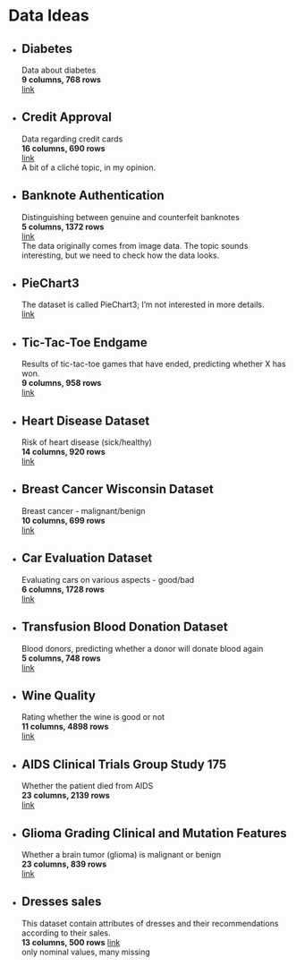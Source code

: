 # Data Ideas

- ## Diabetes
    Data about diabetes  
    **9 columns, 768 rows**  
    [link](https://www.openml.org/search?type=data&sort=runs&status=active&qualities.NumberOfInstances=lte_1000&qualities.NumberOfClasses=%3D_2&id=37)

- ## Credit Approval
    Data regarding credit cards  
    **16 columns, 690 rows**  
    [link](https://www.openml.org/search?type=data&sort=runs&status=active&qualities.NumberOfInstances=lte_1000&qualities.NumberOfClasses=%3D_2&id=29)  
    A bit of a cliché topic, in my opinion.

- ## Banknote Authentication
    Distinguishing between genuine and counterfeit banknotes  
    **5 columns, 1372 rows**  
    [link](https://www.openml.org/search?type=data&sort=runs&status=active&qualities.NumberOfInstances=between_1000_10000&qualities.NumberOfClasses=%3D_2&id=1462)  
    The data originally comes from image data. The topic sounds interesting, but we need to check how the data looks.

- ## PieChart3
    The dataset is called PieChart3; I’m not interested in more details.  
    [link](https://www.openml.org/search?type=data&sort=runs&status=active&qualities.NumberOfInstances=between_1000_10000&qualities.NumberOfClasses=%3D_2&id=1453)

- ## Tic-Tac-Toe Endgame
    Results of tic-tac-toe games that have ended, predicting whether X has won.  
    **9 columns, 958 rows**  
    [link](https://archive.ics.uci.edu/dataset/101/tic+tac+toe+endgame)

- ## Heart Disease Dataset
    Risk of heart disease (sick/healthy)  
    **14 columns, 920 rows**  
    [link](https://www.kaggle.com/code/ctlockhart3/uci-heart-disease-binary-classification)

- ## Breast Cancer Wisconsin Dataset
    Breast cancer - malignant/benign  
    **10 columns, 699 rows**  
    [link](https://archive.ics.uci.edu/dataset/17/breast+cancer+wisconsin+diagnostic)

- ## Car Evaluation Dataset
    Evaluating cars on various aspects - good/bad  
    **6 columns, 1728 rows**  
    [link](https://archive.ics.uci.edu/dataset/19/car+evaluation)

- ## Transfusion Blood Donation Dataset
    Blood donors, predicting whether a donor will donate blood again  
    **5 columns, 748 rows**  
    [link](https://archive.ics.uci.edu/dataset/176/blood+transfusion+service+center)

- ## Wine Quality
    Rating whether the wine is good or not  
    **11 columns, 4898 rows**  
    [link](https://archive.ics.uci.edu/dataset/186/wine+quality)

- ## AIDS Clinical Trials Group Study 175
    Whether the patient died from AIDS  
    **23 columns, 2139 rows**  
    [link](https://archive.ics.uci.edu/dataset/890/aids+clinical+trials+group+study+175)

- ## Glioma Grading Clinical and Mutation Features
    Whether a brain tumor (glioma) is malignant or benign  
    **23 columns, 839 rows**  
    [link](https://archive.ics.uci.edu/dataset/759/glioma+grading+clinical+and+mutation+features+dataset)
   
- ## Dresses sales
    This dataset contain attributes of dresses and their recommendations according to their sales.  
    **13 columns, 500 rows** 
    [link](https://www.openml.org/search?type=data&sort=qualities.NumberOfFeatures&status=active&qualities.NumberOfClasses=%3D_2&order=asc&qualities.NumberOfInstances=lte_1000&id=23381)  
    only nominal values, many missing


    
    
